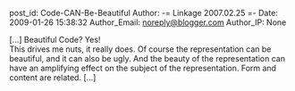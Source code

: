 post_id: Code-CAN-Be-Beautiful
Author: -= Linkage 2007.02.25 =-
Date: 2009-01-26 15:38:32
Author_Email: noreply@blogger.com
Author_IP: None

[...] Beautiful Code? Yes!<br /> This drives me nuts, it really does. Of course the representation can be beautiful, and it can also be ugly. And the beauty of the representation can have an amplifying effect on the subject of the representation. Form and content are related. [...]
